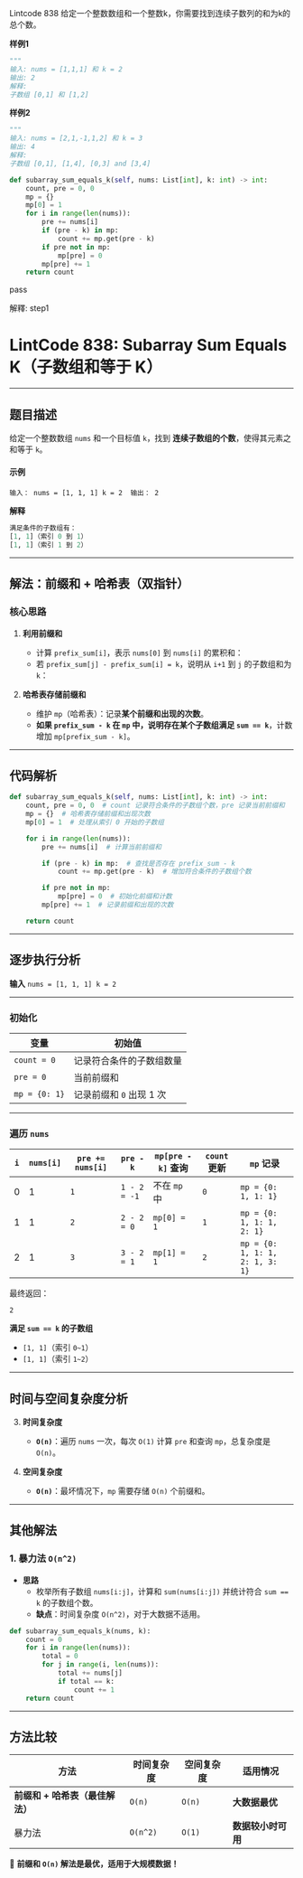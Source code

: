 Lintcode 838
给定一个整数数组和一个整数k，你需要找到连续子数列的和为k的总个数。

**样例1**
```python
"""
输入: nums = [1,1,1] 和 k = 2
输出: 2
解释:
子数组 [0,1] 和 [1,2]
```
**样例2**
```python
"""
输入: nums = [2,1,-1,1,2] 和 k = 3
输出: 4
解释:
子数组 [0,1], [1,4], [0,3] and [3,4]
```


```python
def subarray_sum_equals_k(self, nums: List[int], k: int) -> int:
	count, pre = 0, 0
	mp = {}
	mp[0] = 1
	for i in range(len(nums)):
		pre += nums[i]
		if (pre - k) in mp:
			count += mp.get(pre - k)
		if pre not in mp:
			mp[pre] = 0
		mp[pre] += 1
	return count
```
pass

解釋:
step1


# **LintCode 838: Subarray Sum Equals K（子数组和等于 K）**

---

## **题目描述**

给定一个整数数组 `nums` 和一个目标值 `k`，找到 **连续子数组的个数**，使得其元素之和等于 `k`。
#### **示例**

`输入： nums = [1, 1, 1] k = 2  输出： 2`

**解释**
```python
满足条件的子数组有：
[1, 1]（索引 0 到 1）
[1, 1]（索引 1 到 2）
```
---

## **解法：前缀和 + 哈希表（双指针）**

### **核心思路**

1. **利用前缀和**
    
    - 计算 `prefix_sum[i]`，表示 `nums[0]` 到 `nums[i]` 的累积和： 
    - 若 `prefix_sum[j] - prefix_sum[i] = k`，说明从 `i+1` 到 `j` 的子数组和为 `k`： 
    
2. **哈希表存储前缀和**
    - 维护 `mp`（哈希表）：记录**某个前缀和出现的次数**。
    - **如果 `prefix_sum - k` 在 `mp` 中，说明存在某个子数组满足 `sum == k`**，计数增加 `mp[prefix_sum - k]`。

---

## **代码解析**
```python
def subarray_sum_equals_k(self, nums: List[int], k: int) -> int:
    count, pre = 0, 0  # count 记录符合条件的子数组个数，pre 记录当前前缀和
    mp = {}  # 哈希表存储前缀和出现次数
    mp[0] = 1  # 处理从索引 0 开始的子数组

    for i in range(len(nums)):
        pre += nums[i]  # 计算当前前缀和

        if (pre - k) in mp:  # 查找是否存在 prefix_sum - k
            count += mp.get(pre - k)  # 增加符合条件的子数组个数

        if pre not in mp:
            mp[pre] = 0  # 初始化前缀和计数
        mp[pre] += 1  # 记录前缀和出现的次数

    return count

```

---

## **逐步执行分析**

**输入**
`nums = [1, 1, 1] k = 2`

---

### **初始化**

|变量|初始值|
|---|---|
|`count = 0`|记录符合条件的子数组数量|
|`pre = 0`|当前前缀和|
|`mp = {0: 1}`|记录前缀和 `0` 出现 1 次|

---

### **遍历 `nums`**

|`i`|`nums[i]`|`pre += nums[i]`|`pre - k`|`mp[pre - k]` 查询|`count` 更新|`mp` 记录|
|---|---|---|---|---|---|---|
|0|1|`1`|`1 - 2 = -1`|不在 `mp` 中|`0`|`mp = {0: 1, 1: 1}`|
|1|1|`2`|`2 - 2 = 0`|`mp[0] = 1`|`1`|`mp = {0: 1, 1: 1, 2: 1}`|
|2|1|`3`|`3 - 2 = 1`|`mp[1] = 1`|`2`|`mp = {0: 1, 1: 1, 2: 1, 3: 1}`|

最终返回：

`2`

**满足 `sum == k` 的子数组**

- `[1, 1]`（索引 `0~1`）
- `[1, 1]`（索引 `1~2`）

---

## **时间与空间复杂度分析**

3. **时间复杂度**
    
    - **`O(n)`**：遍历 `nums` 一次，每次 `O(1)` 计算 `pre` 和查询 `mp`，总复杂度是 `O(n)`。
4. **空间复杂度**
    
    - **`O(n)`**：最坏情况下，`mp` 需要存储 `O(n)` 个前缀和。

---

## **其他解法**

### **1. 暴力法 `O(n^2)`**

- **思路**
    - 枚举所有子数组 `nums[i:j]`，计算和 `sum(nums[i:j])` 并统计符合 `sum == k` 的子数组个数。
    - **缺点**：时间复杂度 `O(n^2)`，对于大数据不适用。
    
```python
def subarray_sum_equals_k(nums, k):
    count = 0
    for i in range(len(nums)):
        total = 0
        for j in range(i, len(nums)):
            total += nums[j]
            if total == k:
                count += 1
    return count
```

---

## **方法比较**

|方法|时间复杂度|空间复杂度|适用情况|
|---|---|---|---|
|**前缀和 + 哈希表（最佳解法）**|`O(n)`|`O(n)`|**大数据最优**|
|暴力法|`O(n^2)`|`O(1)`|**数据较小时可用**|

🚀 **前缀和 `O(n)` 解法是最优，适用于大规模数据！**